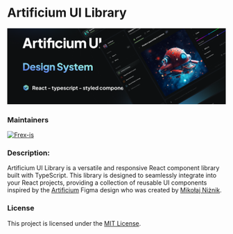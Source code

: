 # Artificium UI Library

![artificium UI banner](assets/md/banner_artificium.png)

### Maintainers

[![Frex-is](https://img.shields.io/badge/Github-Frex--is-%23181717?logo=github)](https://github.com/frex-is)

### Description:

Artificium UI Library is a versatile and responsive React component library built with TypeScript. This library is designed to seamlessly integrate into your React projects, providing a collection of reusable UI components inspired by the [Artificium](https://www.figma.com/community/file/1237505388738737733) Figma design who was created by [Mikołaj Niżnik](https://www.figma.com/@mniznik).

### License

This project is licensed under the [MIT License](https://github.com/frex-is/artificium-ui?tab=MIT-1-ov-file#readme).